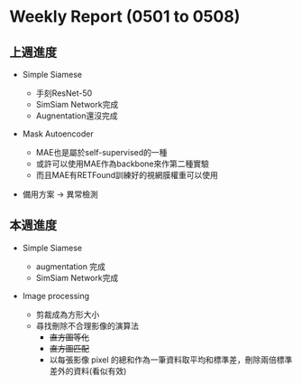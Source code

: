 # Weekly Report (0501 to 0508)

## 上週進度
* Simple Siamese
    * 手刻ResNet-50
    * SimSiam Network完成
    * Augnentation還沒完成

* Mask Autoencoder
    * MAE也是屬於self-supervised的一種
    * 或許可以使用MAE作為backbone來作第二種實驗
    * 而且MAE有RETFound訓練好的視網膜權重可以使用

* 備用方案 -> 異常檢測

## 本週進度
* Simple Siamese
    * augmentation 完成
    * SimSiam Network完成

* Image processing
    * 剪裁成為方形大小
    * 尋找刪除不合理影像的演算法
        * ~~直方圖等化~~
        * ~~直方圖匹配~~
        * 以每張影像 pixel 的總和作為一筆資料取平均和標準差，刪除兩倍標準差外的資料(看似有效)

